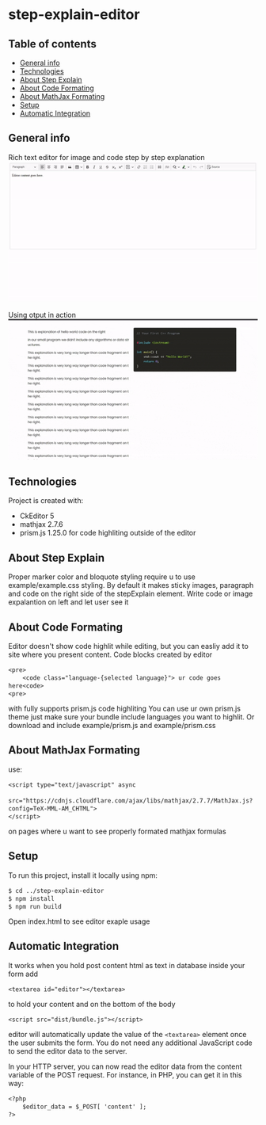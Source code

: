 # step-explain-editor

## Table of contents
* [General info](#general-info)
* [Technologies](#technologies)
* [About Step Explain](#about-step-explain)
* [About Code Formating](#about-code-formating)
* [About MathJax Formating](#about-mathjax-formating)
* [Setup](#setup)
* [Automatic Integration](#automatic-integration)

## General info
Rich text editor for image and code step by step explanation
![presentation](https://github.com/DamianKuras/step-explain-editor/blob/main/presentation.gif)

Using otput in action
![presentation2](https://github.com/DamianKuras/step-explain-editor/blob/main/presentation2.gif)

## Technologies
Project is created with:
* CkEditor 5
* mathjax 2.7.6
* prism.js 1.25.0 for code highliting outside of the editor

## About Step Explain
Proper marker color and bloquote styling require u to use example/example.css styling.
By default it makes sticky images, paragraph and code on the right side of the stepExplain element.
Write code or image expalantion on left and let user see it 

## About Code Formating
Editor doesn't show code highlit while editing, but you can easliy add it to site where you present content.
Code blocks created by editor 
```
<pre>
    <code class="language-{selected language}"> ur code goes here<code>
<pre>
```
with fully supports prism.js code highliting
You can use ur own prism.js theme just make sure your bundle include languages you want to highlit.
Or download and include example/prism.js and example/prism.css

## About MathJax Formating
use:
```
<script type="text/javascript" async
    src="https://cdnjs.cloudflare.com/ajax/libs/mathjax/2.7.7/MathJax.js?config=TeX-MML-AM_CHTML">
</script>
```
on pages where u want to see properly formated mathjax formulas
	
## Setup
To run this project, install it locally using npm:

```
$ cd ../step-explain-editor
$ npm install
$ npm run build
```
Open index.html to see editor exaple usage

## Automatic Integration 
It works when you hold post content html as text in database
inside your form add
```
<textarea id="editor"></textarea>
```
to hold your content 
and on the bottom of the body
```
<script src="dist/bundle.js"></script>
```
editor will automatically update the value of the ```<textarea>``` element once the user submits the form. 
You do not need any additional JavaScript code to send the editor data to the server.

In your HTTP server, you can now read the editor data from the content variable of the POST request. 
For instance, in PHP, you can get it in this way:
```
<?php
    $editor_data = $_POST[ 'content' ];
?>
```
